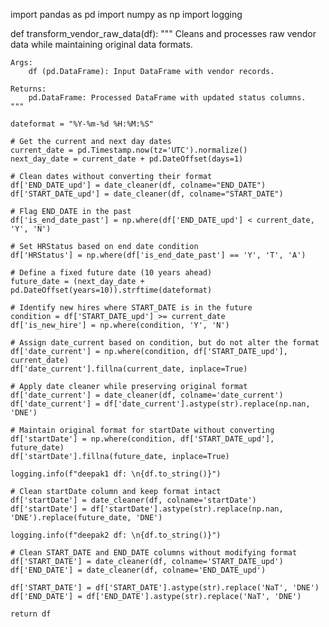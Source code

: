 import pandas as pd
import numpy as np
import logging

def transform_vendor_raw_data(df):
    """
    Cleans and processes raw vendor data while maintaining original data formats.
    
    Args:
        df (pd.DataFrame): Input DataFrame with vendor records.

    Returns:
        pd.DataFrame: Processed DataFrame with updated status columns.
    """

    dateformat = "%Y-%m-%d %H:%M:%S"
    
    # Get the current and next day dates
    current_date = pd.Timestamp.now(tz='UTC').normalize()
    next_day_date = current_date + pd.DateOffset(days=1)

    # Clean dates without converting their format
    df['END_DATE_upd'] = date_cleaner(df, colname="END_DATE")
    df['START_DATE_upd'] = date_cleaner(df, colname="START_DATE")

    # Flag END_DATE in the past
    df['is_end_date_past'] = np.where(df['END_DATE_upd'] < current_date, 'Y', 'N')

    # Set HRStatus based on end date condition
    df['HRStatus'] = np.where(df['is_end_date_past'] == 'Y', 'T', 'A')

    # Define a fixed future date (10 years ahead)
    future_date = (next_day_date + pd.DateOffset(years=10)).strftime(dateformat)

    # Identify new hires where START_DATE is in the future
    condition = df['START_DATE_upd'] >= current_date
    df['is_new_hire'] = np.where(condition, 'Y', 'N')

    # Assign date_current based on condition, but do not alter the format
    df['date_current'] = np.where(condition, df['START_DATE_upd'], current_date)
    df['date_current'].fillna(current_date, inplace=True)

    # Apply date cleaner while preserving original format
    df['date_current'] = date_cleaner(df, colname='date_current')
    df['date_current'] = df['date_current'].astype(str).replace(np.nan, 'DNE')

    # Maintain original format for startDate without converting
    df['startDate'] = np.where(condition, df['START_DATE_upd'], future_date)
    df['startDate'].fillna(future_date, inplace=True)
    
    logging.info(f"deepak1 df: \n{df.to_string()}")

    # Clean startDate column and keep format intact
    df['startDate'] = date_cleaner(df, colname='startDate')
    df['startDate'] = df['startDate'].astype(str).replace(np.nan, 'DNE').replace(future_date, 'DNE')

    logging.info(f"deepak2 df: \n{df.to_string()}")

    # Clean START_DATE and END_DATE columns without modifying format
    df['START_DATE'] = date_cleaner(df, colname='START_DATE_upd')
    df['END_DATE'] = date_cleaner(df, colname='END_DATE_upd')

    df['START_DATE'] = df['START_DATE'].astype(str).replace('NaT', 'DNE')
    df['END_DATE'] = df['END_DATE'].astype(str).replace('NaT', 'DNE')

    return df
